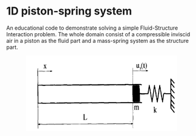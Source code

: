 # 1D piston-spring system

An educational code to demonstrate solving a simple Fluid-Structure Interaction problem. The whole domain consist of a compressible inviscid air in a piston as the fluid part and a mass-spring system as the structure part.

<p align="center">
  <img width="400" height="200" src="./piston_problem.png">
</p>
